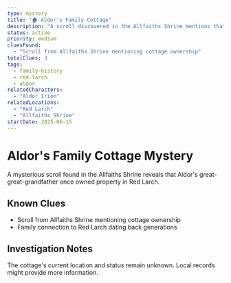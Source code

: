 ```yaml
---
type: mystery
title: "🏚️ Aldor's Family Cottage"
description: "A scroll discovered in the Allfaiths Shrine mentions that Aldor's great-great-grandfather owned a cottage in Red Larch."
status: active
priority: medium
cluesFound:
  - "Scroll from Allfaiths Shrine mentioning cottage ownership"
totalClues: 3
tags:
  - family-history
  - red-larch
  - aldor
relatedCharacters:
  - "Aldor Irion"
relatedLocations:
  - "Red Larch"
  - "Allfaiths Shrine"
startDate: 2025-06-15
---
```


# Aldor's Family Cottage Mystery

A mysterious scroll found in the Allfaiths Shrine reveals that Aldor's great-great-grandfather once owned property in Red Larch.

## Known Clues

- Scroll from Allfaiths Shrine mentioning cottage ownership
- Family connection to Red Larch dating back generations

## Investigation Notes

The cottage's current location and status remain unknown. Local records might provide more information.
